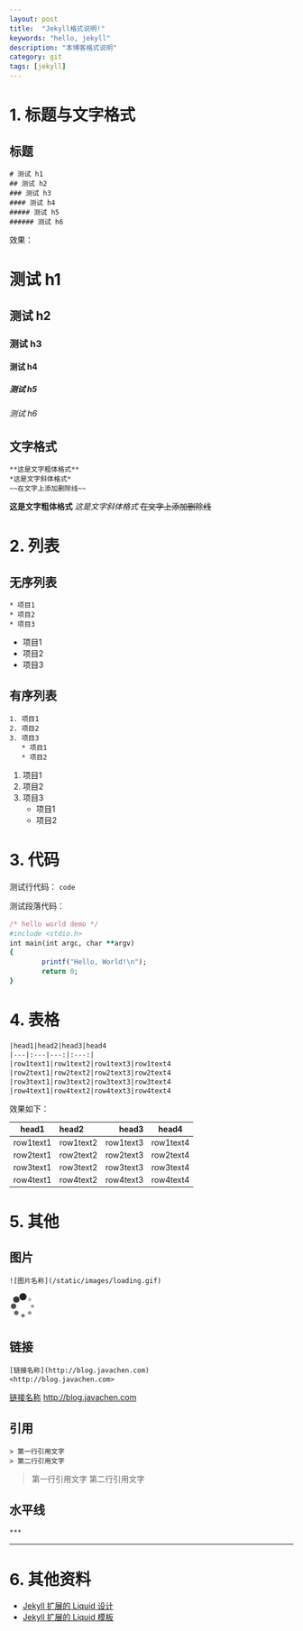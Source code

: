 ```yaml
---
layout: post
title:  "Jekyll格式说明!"
keywords: "hello, jekyll"
description: "本博客格式说明"
category: git
tags: [jekyll]
---
```


# 1. 标题与文字格式

## 标题

```
# 测试 h1
## 测试 h2
### 测试 h3
#### 测试 h4
##### 测试 h5
###### 测试 h6
```

效果：

# 测试 h1
## 测试 h2
### 测试 h3
#### 测试 h4
##### 测试 h5
###### 测试 h6

## 文字格式

```
**这是文字粗体格式**
*这是文字斜体格式*
~~在文字上添加删除线~~
```

**这是文字粗体格式**
*这是文字斜体格式*
~~在文字上添加删除线~~

# 2. 列表

## 无序列表

```
* 项目1
* 项目2
* 项目3
```

* 项目1
* 项目2
* 项目3

## 有序列表

```
1. 项目1
2. 项目2
3. 项目3
   * 项目1
   * 项目2
```

1. 项目1
2. 项目2
3. 项目3
   * 项目1
   * 项目2
   
# 3. 代码

测试行代码： `code`

测试段落代码：

```ruby
/* hello world demo */
#include <stdio.h>
int main(int argc, char **argv)
{
        printf("Hello, World!\n");
        return 0;
}
```

# 4. 表格

```
|head1|head2|head3|head4
|---|:---|---:|:---:|
|row1text1|row1text2|row1text3|row1text4
|row2text1|row2text2|row2text3|row2text4
|row3text1|row3text2|row3text3|row3text4
|row4text1|row4text2|row4text3|row4text4
```

效果如下：

|head1|head2|head3|head4
|---|:---|---:|:---:|
|row1text1|row1text2|row1text3|row1text4
|row2text1|row2text2|row2text3|row2text4
|row3text1|row3text2|row3text3|row3text4
|row4text1|row4text2|row4text3|row4text4

# 5. 其他

## 图片

```
![图片名称](/static/images/loading.gif)
```

![图片名称](/static/images/loading.gif)

## 链接

```
[链接名称](http://blog.javachen.com)
<http://blog.javachen.com>
```

[链接名称](http://blog.javachen.com)
<http://blog.javachen.com>

## 引用

```
> 第一行引用文字
> 第二行引用文字
```

> 第一行引用文字
> 第二行引用文字

## 水平线

```
***
```

***

# 6. 其他资料

- [Jekyll 扩展的 Liquid 设计](http://havee.me/internet/2013-11/jekyll-liquid-designers.html)
- [Jekyll 扩展的 Liquid 模板](http://havee.me/internet/2013-07/jekyll-liquid-extensions.html)
